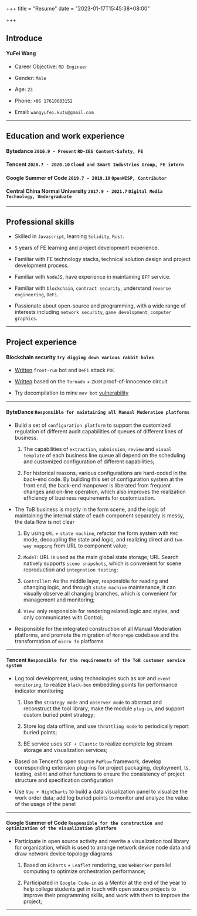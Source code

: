 +++
title = "Resume"
date = "2023-01-17T15:45:38+08:00"

+++

## Introduce

#### YuFei Wang

- Career Objective: `RD Engineer`

- Gender: `Male`

- Age: `23`

- Phone: `+86 17610603152`

- Email: `wangyufei.kutu@gmail.com`

------

## Education and work experience

#### Bytedance `2016.9 - Present` `RD-IES Content-Safety, FE`
#### Tencent `2020.7 - 2020.10` `Cloud and Smart Industries Group, FE intern`
#### Google Summer of Code `2019.7 - 2019.10` `OpenWISP, Contributor`
#### Central China Normal University `2017.9 - 2021.7` `Digital Media Technology, Undergraduate`

------

## Professional skills

- Skilled in `Javascript`, learning `Solidity`, `Rust`.

- `5` years of FE learning and project development experience.

- Familiar with FE technology stacks, technical solution design and project development process.

- Familiar with `NodeJS`, have experience in maintaining `BFF` service.

- Familiar with `blockchain`, `contract security`, understand `reverse engineering`, `DeFi`.

- Passionate about open-source and programming, with a wide range of interests including `network security`, `game development`, `computer graphics`.

------

## Project experience

#### Blockchain security `Try digging down various rabbit holes`

- [Written](https://github.com/KuTuGu/Arbitrage) `front-run` bot and `DeFi` attack `POC`

- [Written](https://github.com/KuTuGu/proof-of-innocence) based on the `Tornado` + `ZkVM` proof-of-innocence circuit

- Try decompilation to mine `mev bot` [vulnerability](https://etherscan.io/tx/0x12d867ee837cec251b067319e2802c15b01dc2e18b052b95fcd6657e19ff2a5e)

------

#### ByteDance `Responsible for maintaining all Manual Moderation platforms`

- Build a set of `configuration platform` to support the customized regulation of different audit capabilities of queues of different lines of business.
  1. The capabilities of `extraction`, `submission`, `review` and `visual template` of each business line queue all depend on the scheduling and customized configuration of different capabilities;

  2. For historical reasons, various configurations are hard-coded in the back-end code. By building this set of configuration system at the front end, the back-end manpower is liberated from frequent changes and on-line operation, which also improves the realization efficiency of business requirements for customization.

- The ToB business is mostly in the form scene, and the logic of maintaining the internal state of each component separately is messy, the data flow is not clear
  1. By using `URL` + `state machine`, refactor the form system with `MVC` mode, decoupling the state and logic, and realizing direct and `two-way mapping` from URL to component value;

  2. `Model`: URL is used as the main global state storage; URL Search natively supports `scene snapshots`, which is convenient for scene reproduction and `integration testing`;

  3. `Controller`: As the middle layer, responsible for reading and changing logic, and through `state machine` maintenance, it can visually observe all changing branches, which is convenient for management and monitoring;

  4. `View`: only responsible for rendering related logic and styles, and only communicates with Control;

- Responsible for the integrated construction of all Manual Moderation platforms, and promote the migration of `Monorepo` codebase and the transformation of `micro fe` platforms

------

#### Tencent `Responsible for the requirements of the ToB customer service system`

- Log tool development, using technologies such as `AOP` and `event monitoring`, to realize `black-box` embedding points for performance indicator monitoring
  1. Use the `strategy mode` and `observer mode` to abstract and reconstruct the tool library, make the module `plug-in`, and support custom buried point strategy;

  2. Store log data offline, and use `throttling mode` to periodically report buried points;

  3. BE service uses `SCF + Elastic` to realize complete log stream storage and visualization services;

- Based on Tencent's open source `FeFlow` framework, develop corresponding extension plug-ins for project packaging, deployment, ts, testing, eslint and other functions to ensure the consistency of project structure and specification configuration

- Use `Vue + HighCharts` to build a data visualization panel to visualize the work order data; add log buried points to monitor and analyze the value of the usage of the panel

------

#### Google Summer of Code `Responsible for the construction and optimization of the visualization platform`

- Participate in open source activity and rewrite a visualization tool library for organization, which is used to arrange network device node data and draw network device topology diagrams
  1. Based on `ECharts` + `Leaflet` rendering, use `WebWorker` parallel computing to optimize orchestration performance;

  2. Participated in `Google Code-in` as a Mentor at the end of the year to help college students get in touch with open source projects to improve their programming skills, and work with them to improve the project;

------
